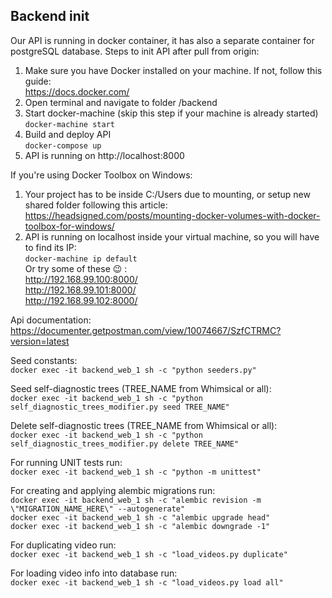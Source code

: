 ## Backend init
Our API is running in docker container, it has also a separate container for postgreSQL database.
Steps to init API after pull from origin:
 1. Make sure you have Docker installed on your machine. If not, follow this guide:  
 https://docs.docker.com/
 2. Open terminal and navigate to folder /backend
 3. Start docker-machine (skip this step if your machine is already started)  
 `docker-machine start`
 4. Build and deploy API   
 `docker-compose up`
 5. API is running on http://localhost:8000 
 
 If you're using Docker Toolbox on Windows:
 1. Your project has to be inside C:/Users due to mounting, or setup new shared folder following this article:  
 https://headsigned.com/posts/mounting-docker-volumes-with-docker-toolbox-for-windows/
 2. API is running on localhost inside your virtual machine, so you will have to find its IP:  
  `docker-machine ip default`  
  Or try some of these :wink: :  
  http://192.168.99.100:8000/  
  http://192.168.99.101:8000/  
  http://192.168.99.102:8000/  
 
 Api documentation:  
 https://documenter.getpostman.com/view/10074667/SzfCTRMC?version=latest
 
 Seed constants:  
 `docker exec -it backend_web_1 sh -c "python seeders.py"`
 
 Seed self-diagnostic trees (TREE_NAME from Whimsical or all):  
 `docker exec -it backend_web_1 sh -c "python self_diagnostic_trees_modifier.py seed TREE_NAME"`
 
 Delete self-diagnostic trees (TREE_NAME from Whimsical or all):  
 `docker exec -it backend_web_1 sh -c "python self_diagnostic_trees_modifier.py delete TREE_NAME"`  
 
 For running UNIT tests run:  
 `docker exec -it backend_web_1 sh -c "python -m unittest"`    
  
 For creating and applying alembic migrations run:  
 `docker exec -it backend_web_1 sh -c "alembic revision -m \"MIGRATION_NAME_HERE\" --autogenerate"`  
 `docker exec -it backend_web_1 sh -c "alembic upgrade head"`  
 `docker exec -it backend_web_1 sh -c "alembic downgrade -1"`  
 
 For duplicating video run:  
`docker exec -it backend_web_1 sh -c "load_videos.py duplicate"`    
 
  For loading video info into database run:  
`docker exec -it backend_web_1 sh -c "load_videos.py load all"`  